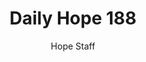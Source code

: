 ---
image: /assets/img/daily-hope-default-artwork.png
title: Daily Hope 188
number: 188
categories:
  - Daily Hope
author: Hope Staff
notes: Daily Hope 188
embed: >-
  EMBED_GOES_HERE
---